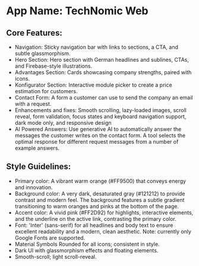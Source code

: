 # **App Name**: TechNomic Web

## Core Features:

- Navigation: Sticky navigation bar with links to sections, a CTA, and subtle glassmorphism.
- Hero Section: Hero section with German headlines and sublines, CTAs, and Firebase-style illustrations.
- Advantages Section: Cards showcasing company strengths, paired with icons.
- Konfigurator Section: Interactive module picker to create a price estimation for customers.
- Contact Form: A form a customer can use to send the company an email with a request.
- Enhancements and fixes: Smooth scrolling, lazy-loaded images, scroll reveal, form validation, focus states and keyboard navigation support, dark mode only, and responsive design
- AI Powered Answers: Use generative AI to automatically answer the messages the customer writes on the contact form. A tool selects the optimal response for different request messages from a number of example answers.

## Style Guidelines:

- Primary color: A vibrant warm orange (#FF9500) that conveys energy and innovation.
- Background color: A very dark, desaturated gray (#121212) to provide contrast and modern feel. The background features a subtle gradient transitioning to warm oranges and pinks at the bottom of the page.
- Accent color: A vivid pink (#FF2D92) for highlights, interactive elements, and the underline on the active link, contrasting the primary color.
- Font: 'Inter' (sans-serif) for all headlines and body text to ensure excellent readability and a modern, clean aesthetic. Note: currently only Google Fonts are supported.
- Material Symbols Rounded for all icons; consistent in style.
- Dark UI with glassmorphism effects and floating elements.
- Smooth-scroll; light scroll-reveal.